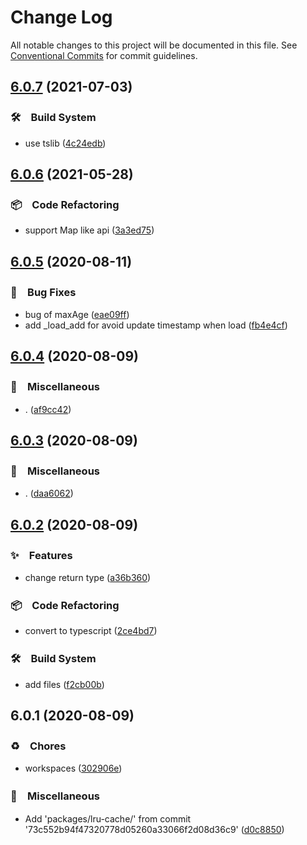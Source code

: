 # Change Log

All notable changes to this project will be documented in this file.
See [Conventional Commits](https://conventionalcommits.org) for commit guidelines.

## [6.0.7](https://github.com/bluelovers/ws-lru/compare/lru-cache2@6.0.6...lru-cache2@6.0.7) (2021-07-03)


### 🛠　Build System

* use tslib ([4c24edb](https://github.com/bluelovers/ws-lru/commit/4c24edb670df44bc88311345db6d5b290b61bbaa))





## [6.0.6](https://github.com/bluelovers/ws-lru/compare/lru-cache2@6.0.5...lru-cache2@6.0.6) (2021-05-28)


### 📦　Code Refactoring

* support Map like api ([3a3ed75](https://github.com/bluelovers/ws-lru/commit/3a3ed75216a111fabd44afa83dbc5a4f760917ab))





## [6.0.5](https://github.com/bluelovers/ws-lru/compare/lru-cache2@6.0.4...lru-cache2@6.0.5) (2020-08-11)


### 🐛　Bug Fixes

* bug of maxAge ([eae09ff](https://github.com/bluelovers/ws-lru/commit/eae09ff1a45b9a8389a788d712b6cef4ddffee7c))
* add _load_add for avoid update timestamp when load ([fb4e4cf](https://github.com/bluelovers/ws-lru/commit/fb4e4cf87373c46e4dcbebc92b84f7233ba90161))





## [6.0.4](https://github.com/bluelovers/ws-lru/compare/lru-cache2@6.0.3...lru-cache2@6.0.4) (2020-08-09)


### 🔖　Miscellaneous

* . ([af9cc42](https://github.com/bluelovers/ws-lru/commit/af9cc427df6034e3904acc83fc07ee4cd53694a4))





## [6.0.3](https://github.com/bluelovers/ws-lru/compare/lru-cache2@6.0.2...lru-cache2@6.0.3) (2020-08-09)


### 🔖　Miscellaneous

* . ([daa6062](https://github.com/bluelovers/ws-lru/commit/daa60626554e30e25fe8522a79b259e27d7df032))





## [6.0.2](https://github.com/bluelovers/ws-lru/compare/lru-cache2@6.0.1...lru-cache2@6.0.2) (2020-08-09)


### ✨　Features

* change return type ([a36b360](https://github.com/bluelovers/ws-lru/commit/a36b360f987bd425a6045e8af0302ae3f3dec28a))


### 📦　Code Refactoring

* convert to typescript ([2ce4bd7](https://github.com/bluelovers/ws-lru/commit/2ce4bd7fff90b4e6ac4b42a620091d20698ca2bb))


### 🛠　Build System

* add files ([f2cb00b](https://github.com/bluelovers/ws-lru/commit/f2cb00b28bee30f38abbb471ea325230598a867a))





## 6.0.1 (2020-08-09)


### ♻️　Chores

* workspaces ([302906e](https://github.com/bluelovers/ws-lru/commit/302906ee55a61568cc69ff40b120c90b2d05b1ea))


### 🔖　Miscellaneous

* Add 'packages/lru-cache/' from commit '73c552b94f47320778d05260a33066f2d08d36c9' ([d0c8850](https://github.com/bluelovers/ws-lru/commit/d0c8850c4c02a6321e4a43c2272a5e45eb89069e))
